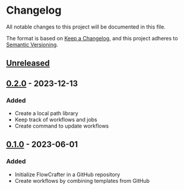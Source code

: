<!-- markdownlint-disable-file MD024 -->

# Changelog

All notable changes to this project will be documented in this file.

The format is based on [Keep a Changelog](https://keepachangelog.com/en/1.0.0/),
and this project adheres to [Semantic Versioning](https://semver.org/spec/v2.0.0.html).

## [Unreleased]

## [0.2.0] - 2023-12-13

### Added

- Create a local path library
- Keep track of workflows and jobs
- Create command to update workflows

## [0.1.0] - 2023-06-01

### Added

- Initialize FlowCrafter in a GitHub repository
- Create workflows by combining templates from GitHub

[unreleased]: https://github.com/jdno/flowcrafter/compare/v0.2.0...HEAD
[0.2.0]: https://github.com/jdno/flowcrafter/releases/tag/v0.2.0
[0.1.0]: https://github.com/jdno/flowcrafter/releases/tag/v0.1.0
